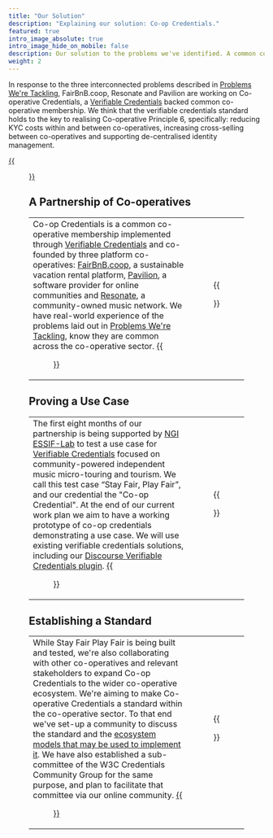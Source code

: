 ```yaml
---
title: "Our Solution"
description: "Explaining our solution: Co-op Credentials."
featured: true
intro_image_absolute: true
intro_image_hide_on_mobile: false
description: Our solution to the problems we've identified. A common co-operative membership implemented through Verifiable Credentials.
weight: 2
---
```


In response to the three interconnected problems described in [Problems We're Tackling](/problems-were-tackling), FairBnB.coop, Resonate and Pavilion are working on Co-operative Credentials, a [Verifiable Credentials](/verifiable-credentials) backed common co-operative membership. We think that the verifiable credentials standard holds to the key to realising Co-operative Principle 6, specifically: reducing KYC costs within and between co-operatives, increasing cross-selling between co-operatives and supporting de-centralised identity management.

[{{<figure src="/images/icons/purple-square.png" title="Discuss our solution on our forum" class="cta top" target="_blank">}}](https://community.coopcreds.com)

## A Partnership of Co-operatives
|  |  |
|--|:--:|
| Co-op Credentials is a common co-operative membership implemented through [Verifiable Credentials](/verifiable-credentials) and co-founded by three platform co-operatives: [FairBnB.coop](https://fairbnb.coop), a sustainable vacation rental platform, [Pavilion](https://thepavilion.io), a software provider for online communities and [Resonate](https://resonate.coop), a community-owned music network. We have real-world experience of the problems laid out in [Problems We're Tackling](/problems-were-tackling), know they are common across the co-operative sector. [{{<figure src="/images/icons/green-hexagon.png" title="More about platform cooperatives" class="cta" target="_blank">}}](https://platform.coop/) | {{<figure src="/images/illustrations/stayfairplayfair.svg">}} | {{<figure src="/images/supporters/fairbnb.png" link="https://fairbnb.coop" class="logo">}}{{<figure src="/images/supporters/pavilion.png" link="https://thepavilion.io" class="logo">}}{{<figure src="/images/supporters/resonate.png" link="https://resonate.coop" class="logo">}} |

## Proving a Use Case
|  |  |
|--|:--:|
| The first eight months of our partnership is being supported by [NGI ESSIF-Lab](https://essif-lab.eu/) to test a use case for [Verifiable Credentials](/verifiable-credentials) focused on community-powered independent music micro-touring and tourism. We call this test case “Stay Fair, Play Fair”, and our credential the "Co-op Credential". At the end of our current work plan we aim to have a working prototype of co-op credentials demonstrating a use case. We will use existing verifiable credentials solutions, including our [Discourse Verifiable Credentials plugin](https://github.com/coopcreds/discourse-verifiable-credentials). [{{<figure src="/images/icons/red-circle.png" title="Read our work plan" class="cta" target="_blank">}}](/what-we-are-doing) | {{<figure src="/images/illustrations/stayfairplayfair.svg">}} |

## Establishing a Standard
|  |  |
|--|:--:|
| While Stay Fair Play Fair is being built and tested, we're also collaborating with other co-operatives and relevant stakeholders to expand Co-op Credentials to the wider co-operative ecosystem. We're aiming to make Co-operative Credentials a standard within the co-operative sector. To that end we've set-up a community to discuss the standard and the [ecosystem models that may be used to implement it](/ecosystem-models). We have also established a sub-committee of the W3C Credentials Community Group for the same purpose, and plan to facilitate that committee via our online community. [{{<figure src="/images/icons/purple-square.png" title="Get involved in the effort" class="cta" target="_blank">}}](/contact) | {{<figure src="/images/illustrations/cooperatives.svg">}} |